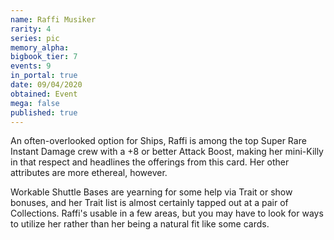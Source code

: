 ```yaml
---
name: Raffi Musiker
rarity: 4
series: pic
memory_alpha:
bigbook_tier: 7
events: 9
in_portal: true
date: 09/04/2020
obtained: Event
mega: false
published: true
---
```


An often-overlooked option for Ships, Raffi is among the top Super Rare Instant Damage crew with a +8 or better Attack Boost, making her mini-Killy in that respect and headlines the offerings from this card. Her other attributes are more ethereal, however.

Workable Shuttle Bases are yearning for some help via Trait or show bonuses, and her Trait list is almost certainly tapped out at a pair of Collections. Raffi's usable in a few areas, but you may have to look for ways to utilize her rather than her being a natural fit like some cards.
